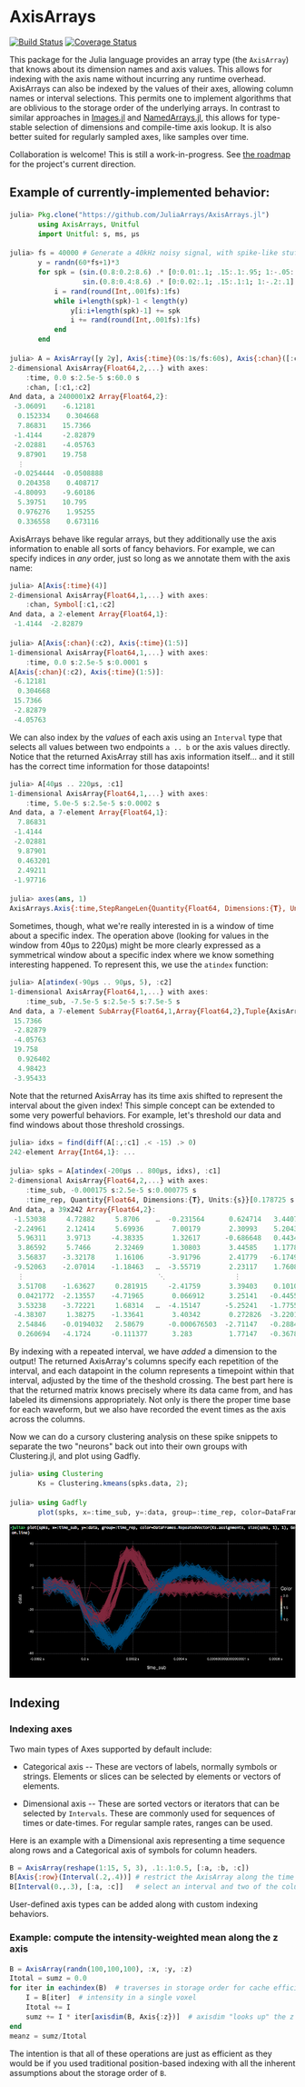 # AxisArrays

[![Build Status](https://travis-ci.org/JuliaArrays/AxisArrays.jl.svg?branch=master)](https://travis-ci.org/JuliaArrays/AxisArrays.jl) [![Coverage Status](https://coveralls.io/repos/github/JuliaArrays/AxisArrays.jl/badge.svg?branch=master)](https://coveralls.io/github/JuliaArrays/AxisArrays.jl?branch=master)

This package for the Julia language provides an array type (the `AxisArray`) that knows about its dimension names and axis values.
This allows for indexing with the axis name without incurring any runtime overhead.
AxisArrays can also be indexed by the values of their axes, allowing column names or interval selections.
This permits one to implement algorithms that are oblivious to the storage order of the underlying arrays.
In contrast to similar approaches in [Images.jl](https://github.com/timholy/Images.jl) and [NamedArrays.jl](https://github.com/davidavdav/NamedArrays), this allows for type-stable selection of dimensions and compile-time axis lookup.  It is also better suited for regularly sampled axes, like samples over time.

Collaboration is welcome! This is still a work-in-progress. See [the roadmap](https://github.com/JuliaArrays/AxisArrays.jl/issues/7) for the project's current direction.

## Example of currently-implemented behavior:

```julia
julia> Pkg.clone("https://github.com/JuliaArrays/AxisArrays.jl")
       using AxisArrays, Unitful
       import Unitful: s, ms, µs

julia> fs = 40000 # Generate a 40kHz noisy signal, with spike-like stuff added for testing
       y = randn(60*fs+1)*3
       for spk = (sin.(0.8:0.2:8.6) .* [0:0.01:.1; .15:.1:.95; 1:-.05:.05]   .* 50,
                  sin.(0.8:0.4:8.6) .* [0:0.02:.1; .15:.1:1; 1:-.2:.1] .* 50)
           i = rand(round(Int,.001fs):1fs)
           while i+length(spk)-1 < length(y)
               y[i:i+length(spk)-1] += spk
               i += rand(round(Int,.001fs):1fs)
           end
       end

julia> A = AxisArray([y 2y], Axis{:time}(0s:1s/fs:60s), Axis{:chan}([:c1, :c2]))
2-dimensional AxisArray{Float64,2,...} with axes:
    :time, 0.0 s:2.5e-5 s:60.0 s
    :chan, [:c1,:c2]
And data, a 2400001x2 Array{Float64,2}:
 -3.06091    -6.12181
  0.152334    0.304668
  7.86831    15.7366
 -1.4144     -2.82879
 -2.02881    -4.05763
  9.87901    19.758
  ⋮
 -0.0254444  -0.0508888
  0.204358    0.408717
 -4.80093    -9.60186
  5.39751    10.795
  0.976276    1.95255
  0.336558    0.673116
```

AxisArrays behave like regular arrays, but they additionally use the axis
information to enable all sorts of fancy behaviors. For example, we can specify
indices in *any* order, just so long as we annotate them with the axis name:

```jl
julia> A[Axis{:time}(4)]
2-dimensional AxisArray{Float64,1,...} with axes:
    :chan, Symbol[:c1,:c2]
And data, a 2-element Array{Float64,1}:
 -1.4144  -2.82879

julia> A[Axis{:chan}(:c2), Axis{:time}(1:5)]
1-dimensional AxisArray{Float64,1,...} with axes:
    :time, 0.0 s:2.5e-5 s:0.0001 s
A[Axis{:chan}(:c2), Axis{:time}(1:5)]:
 -6.12181
  0.304668
 15.7366
 -2.82879
 -4.05763
```

We can also index by the *values* of each axis using an `Interval` type that
selects all values between two endpoints `a .. b` or the axis values directly.
Notice that the returned AxisArray still has axis information itself... and it
still has the correct time information for those datapoints!

```jl
julia> A[40µs .. 220µs, :c1]
1-dimensional AxisArray{Float64,1,...} with axes:
    :time, 5.0e-5 s:2.5e-5 s:0.0002 s
And data, a 7-element Array{Float64,1}:
  7.86831
 -1.4144
 -2.02881
  9.87901
  0.463201
  2.49211
 -1.97716

julia> axes(ans, 1)
AxisArrays.Axis{:time,StepRangeLen{Quantity{Float64, Dimensions:{𝐓}, Units:{s}},Base.TwicePrecision{Quantity{Float64, Dimensions:{𝐓}, Units:{s}}},Base.TwicePrecision{Quantity{Float64, Dimensions:{𝐓}, Units:{s}}}}}(5.0e-5 s:2.5e-5 s:0.0002 s)
```

Sometimes, though, what we're really interested in is a window of time about a
specific index. The operation above (looking for values in the window from 40µs
to 220µs) might be more clearly expressed as a symmetrical window about a
specific index where we know something interesting happened. To represent this,
we use the `atindex` function:

```jl
julia> A[atindex(-90µs .. 90µs, 5), :c2]
1-dimensional AxisArray{Float64,1,...} with axes:
    :time_sub, -7.5e-5 s:2.5e-5 s:7.5e-5 s
And data, a 7-element SubArray{Float64,1,Array{Float64,2},Tuple{AxisArrays.AxisArray{Int64,1,UnitRange{Int64},Tuple{AxisArrays.Axis{:sub,SIUnits.SIRange{FloatRange{Float64},Float64,0,0,1,0,0,0,0,0,0}}}},Int64},0}:
 15.7366
 -2.82879
 -4.05763
 19.758
  0.926402
  4.98423
 -3.95433
```

Note that the returned AxisArray has its time axis shifted to represent the
interval about the given index!  This simple concept can be extended to some
very powerful behaviors. For example, let's threshold our data and find windows
about those threshold crossings.

```jl
julia> idxs = find(diff(A[:,:c1] .< -15) .> 0)
242-element Array{Int64,1}: ...

julia> spks = A[atindex(-200µs .. 800µs, idxs), :c1]
2-dimensional AxisArray{Float64,2,...} with axes:
    :time_sub, -0.000175 s:2.5e-5 s:0.000775 s
    :time_rep, Quantity{Float64, Dimensions:{𝐓}, Units:{s}}[0.178725 s,0.806825 s,0.88305 s,1.47485 s,1.50465 s,1.53805 s,1.541025 s,2.16365 s,2.368425 s,2.739 s  …  57.797925 s,57.924075 s,58.06075 s,58.215125 s,58.6403 s,58.96215 s,58.990225 s,59.001325 s,59.48395 s,59.611525 s]
And data, a 39x242 Array{Float64,2}:
 -1.53038     4.72882     5.8706    …  -0.231564      0.624714   3.44076
 -2.24961     2.12414     5.69936       7.00179       2.30993    5.20432
  5.96311     3.9713     -4.38335       1.32617      -0.686648   0.443454
  3.86592     5.7466      2.32469       1.30803       3.44585    1.17781
  3.56837    -3.32178     1.16106      -3.91796       2.41779   -6.17495
 -9.52063    -2.07014    -1.18463   …  -3.55719       2.23117    1.76089
  ⋮                                 ⋱                 ⋮
  3.51708    -1.63627     0.281915     -2.41759       3.39403    0.101004
  0.0421772  -2.13557    -4.71965       0.066912      3.25141   -0.445574
  3.53238    -3.72221     1.68314   …  -4.15147      -5.25241   -1.77557
 -4.38307     1.38275    -1.33641       3.40342       0.272826  -3.22013
  2.54846    -0.0194032   2.58679      -0.000676503  -2.71147   -0.288483
  0.260694   -4.1724     -0.111377      3.283         1.77147   -0.367888
```

By indexing with a repeated interval, we have *added* a dimension to the
output! The returned AxisArray's columns specify each repetition of the
interval, and each datapoint in the column represents a timepoint within that
interval, adjusted by the time of the theshold crossing. The best part here
is that the returned matrix knows precisely where its data came from, and has
labeled its dimensions appropriately. Not only is there the proper time
base for each waveform, but we also have recorded the event times as the axis
across the columns.

Now we can do a cursory clustering analysis on these spike snippets to separate
the two "neurons" back out into their own groups with Clustering.jl, and plot
using Gadfly.

```jl
julia> using Clustering
       Ks = Clustering.kmeans(spks.data, 2);

julia> using Gadfly
       plot(spks, x=:time_sub, y=:data, group=:time_rep, color=DataFrames.RepeatedVector(Ks.assignments, size(spks, 1), 1), Geom.line)
```

![clustered spike snippets](docs/spikes.png)


## Indexing

### Indexing axes

Two main types of Axes supported by default include:

* Categorical axis -- These are vectors of labels, normally symbols or
  strings. Elements or slices can be selected by elements or vectors
  of elements.

* Dimensional axis -- These are sorted vectors or iterators that can
  be selected by `Intervals`. These are commonly used for sequences of
  times or date-times. For regular sample rates, ranges can be used.

Here is an example with a Dimensional axis representing a time
sequence along rows and a Categorical axis of symbols for column
headers.

```julia
B = AxisArray(reshape(1:15, 5, 3), .1:.1:0.5, [:a, :b, :c])
B[Axis{:row}(Interval(.2,.4))] # restrict the AxisArray along the time axis
B[Interval(0.,.3), [:a, :c]]   # select an interval and two of the columns
```

User-defined axis types can be added along with custom indexing
behaviors.

### Example: compute the intensity-weighted mean along the z axis
```julia
B = AxisArray(randn(100,100,100), :x, :y, :z)
Itotal = sumz = 0.0
for iter in eachindex(B)  # traverses in storage order for cache efficiency
    I = B[iter]  # intensity in a single voxel
    Itotal += I
    sumz += I * iter[axisdim(B, Axis{:z})]  # axisdim "looks up" the z dimension
end
meanz = sumz/Itotal
```

The intention is that all of these operations are just as efficient as they would be if you used traditional position-based indexing with all the inherent assumptions about the storage order of `B`.
